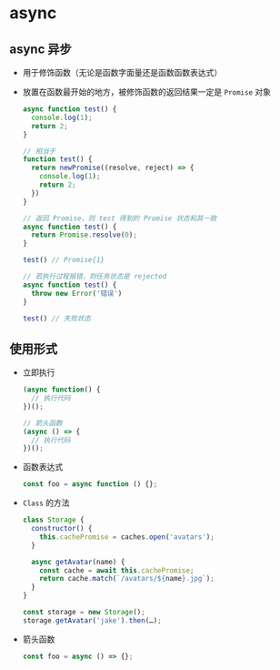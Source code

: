 # async

## async 异步

*   用于修饰函数（无论是函数字面量还是函数函数表达式）

*   放置在函数最开始的地方，被修饰函数的返回结果一定是 `Promise` 对象

    ```javascript
    async function test() {
      console.log(1);
      return 2;
    }

    // 相当于
    function test() {
      return newPromise((resolve, reject) => {
        console.log(1);
        return 2;
      })
    }
    ```

    ```javascript
    // 返回 Promise，则 test 得到的 Promise 状态和其一致
    async function test() {
      return Promise.resolve(0);
    }

    test() // Promise{1}

    ```

    ```javascript
    // 若执行过程报错，则任务状态是 rejected
    async function test() {
      throw new Error('错误')
    }

    test() // 失败状态
    ```

## 使用形式

*   立即执行

    ```javascript
    (async function() {
      // 执行代码
    })();

    // 箭头函数
    (async () => {
      // 执行代码
    })();
    ```

*   函数表达式

    ```javascript
    const foo = async function () {};
    ```

*   `Class` 的方法

    ```javascript
    class Storage {
      constructor() {
        this.cachePromise = caches.open('avatars');
      }

      async getAvatar(name) {
        const cache = await this.cachePromise;
        return cache.match(`/avatars/${name}.jpg`);
      }
    }

    const storage = new Storage();
    storage.getAvatar('jake').then(…);
    ```

*   箭头函数

    ```javascript
    const foo = async () => {};
    ```
